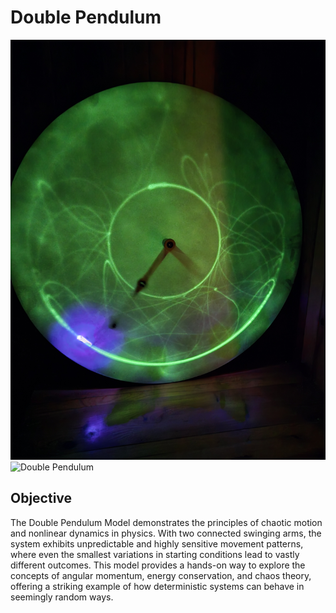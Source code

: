 # Double Pendulum

![Double Pendulum](doublepen.jpg)
![Double Pendulum](double-pen2.jpg)
## Objective
The Double Pendulum Model demonstrates the principles of chaotic motion and nonlinear dynamics in physics. With two connected swinging arms, the system exhibits unpredictable and highly sensitive movement patterns, where even the smallest variations in starting conditions lead to vastly different outcomes. This model provides a hands-on way to explore the concepts of angular momentum, energy conservation, and chaos theory, offering a striking example of how deterministic systems can behave in seemingly random ways.

